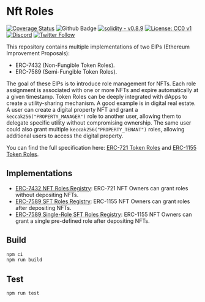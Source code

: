 # Nft Roles

[![Coverage Status](https://coveralls.io/repos/github/OriumNetwork/nft-roles/badge.svg?branch=master)](https://coveralls.io/github/OriumNetwork/nft-roles?branch=master)
![Github Badge](https://github.com/OriumNetwork/nft-roles/actions/workflows/all.yml/badge.svg)
[![solidity - v0.8.9](https://img.shields.io/static/v1?label=solidity&message=v0.8.9&color=2ea44f&logo=solidity)](https://github.com/OriumNetwork)
[![License: CC0 v1](https://img.shields.io/badge/License-CC0v1-blue.svg)](https://creativecommons.org/publicdomain/zero/1.0/legalcode)
[![Discord](https://img.shields.io/discord/1009147970832322632?label=discord&logo=discord&logoColor=white)](https://discord.gg/NaNTgPK5rx)
[![Twitter Follow](https://img.shields.io/twitter/follow/oriumnetwork?label=Follow&style=social)](https://twitter.com/OriumNetwork)

This repository contains multiple implementations of two EIPs (Ethereum Improvement Proposals):
* ERC-7432 (Non-Fungible Token Roles).
* ERC-7589 (Semi-Fungible Token Roles).

The goal of these EIPs is to introduce role management for NFTs. Each role assignment is associated with one or more
NFTs and expire automatically at a given timestamp. Token Roles can be deeply integrated with dApps to create a
utility-sharing mechanism. A good example is in digital real estate. A user can create a digital property NFT and grant
a `keccak256("PROPERTY_MANAGER")` role to another user, allowing them to delegate specific utility without compromising
ownership. The same user could also grant multiple `keccak256("PROPERTY_TENANT")` roles, allowing additional users to
access the digital property.

You can find the full specification here: [ERC-721 Token Roles](https://eips.ethereum.org/EIPS/eip-7432) and
[ERC-1155 Token Roles](https://eips.ethereum.org/EIPS/eip-7589).

## Implementations

* [ERC-7432 NFT Roles Registry](./contracts/RolesRegistry.sol): ERC-721 NFT Owners can grant roles without depositing NFTs.
* [ERC-7589 SFT Roles Registry](./contracts/RolesRegistry/SftRolesRegistry.sol): ERC-1155 NFT Owners can grant roles after depositing NFTs.
* [ERC-7589 Single-Role SFT Roles Registry](./contracts/RolesRegistry/SftRolesRegistrySingleRole.sol): ERC-1155 NFT Owners can grant a single pre-defined role after depositing
  NFTs.

## Build

```bash
npm ci
npm run build
```

## Test

```bash
npm run test
```
